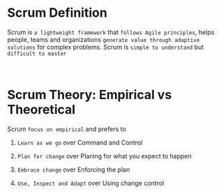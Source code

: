 # Scrum Definition

Scrum is `a lightweight framework` that `follows Agile principles`, helps people, teams and organizations `generate value through adaptive solutions` for complex problems. Scrum is `simple to understand` but `difficult to master`

<br>

# Scrum Theory: Empirical vs Theoretical

Scrum `focus on empirical` and prefers to

1. `Learn as we go` over Command and Control

2. `Plan for change` over Planing for what you expect to happen

3. `Embrace change` over Enforcing the plan

4. `Use, Inspect and Adapt` over Using change control
